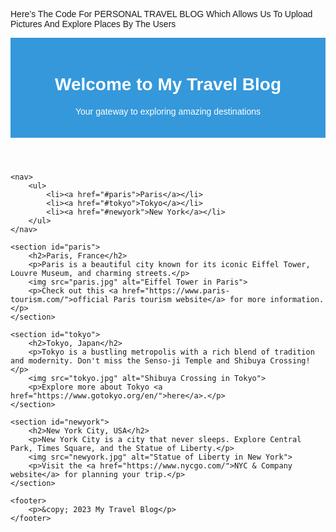  Here’s The Code For PERSONAL TRAVEL BLOG Which Allows Us To Upload Pictures And Explore Places By The Users

<!DOCTYPE html>
<html>
<head>
    <title>My Travel Blog</title>
    <style>
        /* Add your custom CSS styles here */
        body {
            font-family: Arial, sans-serif;
        }
        header {
            background-color: #3498db;
            color: #fff;
            text-align: center;
            padding: 20px;
        }
        nav {
            background-color: #333;
            color: #fff;
            padding: 10px;
        }
        nav ul {
            list-style: none;
            padding: 0;
            display: flex;
            justify-content: center;
        }
        nav li {
            margin: 0 20px;
        }
        nav a {
            color: #fff;
            text-decoration: none;
        }
        section {
            margin: 20px;
        }
        footer {
            background-color: #333;
            color: #fff;
            text-align: center;
            padding: 10px;
        }
    </style>
</head>
<body>
    <header>
        <h1>Welcome to My Travel Blog</h1>
        <p>Your gateway to exploring amazing destinations</p>
    </header>

    <nav>
        <ul>
            <li><a href="#paris">Paris</a></li>
            <li><a href="#tokyo">Tokyo</a></li>
            <li><a href="#newyork">New York</a></li>
        </ul>
    </nav>

    <section id="paris">
        <h2>Paris, France</h2>
        <p>Paris is a beautiful city known for its iconic Eiffel Tower, Louvre Museum, and charming streets.</p>
        <img src="paris.jpg" alt="Eiffel Tower in Paris">
        <p>Check out this <a href="https://www.paris-tourism.com/">official Paris tourism website</a> for more information.</p>
    </section>

    <section id="tokyo">
        <h2>Tokyo, Japan</h2>
        <p>Tokyo is a bustling metropolis with a rich blend of tradition and modernity. Don't miss the Senso-ji Temple and Shibuya Crossing!</p>
        <img src="tokyo.jpg" alt="Shibuya Crossing in Tokyo">
        <p>Explore more about Tokyo <a href="https://www.gotokyo.org/en/">here</a>.</p>
    </section>

    <section id="newyork">
        <h2>New York City, USA</h2>
        <p>New York City is a city that never sleeps. Explore Central Park, Times Square, and the Statue of Liberty.</p>
        <img src="newyork.jpg" alt="Statue of Liberty in New York">
        <p>Visit the <a href="https://www.nycgo.com/">NYC & Company website</a> for planning your trip.</p>
    </section>

    <footer>
        <p>&copy; 2023 My Travel Blog</p>
    </footer>
</body>
</html>